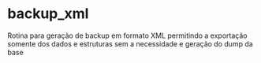 # backup_xml
Rotina para geração de backup em formato XML permitindo a exportação somente dos dados e estruturas sem a necessidade e geração do dump da base
